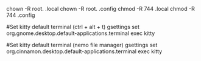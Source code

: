 chown -R root. .local
chown -R root. .config
chmod -R 744 .local
chmod -R 744 .config

#Set kitty default terminal (ctrl + alt + t)
gsettings set org.gnome.desktop.default-applications.terminal exec kitty

#Set kitty default terminal (nemo file manager)
gsettings set org.cinnamon.desktop.default-applications.terminal exec kitty

